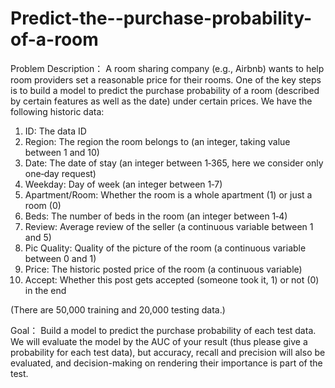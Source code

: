 # Predict-the--purchase-probability-of-a-room
 
Problem Description： 
A room sharing company (e.g., Airbnb) wants to help room providers set a reasonable price for their rooms. One of the key steps is to build a model to predict the  purchase probability of a room (described by certain features as well as the date) under certain  prices. We have the following historic data:

1. ID: The data ID
2. Region: The region the room belongs to (an integer, taking value between 1 and 10)
3. Date: The date of stay (an integer between 1‐365, here we consider only one‐day request)
4. Weekday: Day of week (an integer between 1‐7)
5. Apartment/Room: Whether the room is a whole apartment (1) or just a room (0) 
6. Beds: The number of beds in the room (an integer between 1‐4)
7. Review: Average review of the seller (a continuous variable between 1 and 5)
8. Pic Quality: Quality of the picture of the room (a continuous variable between 0 and 1)
9. Price: The historic posted price of the room (a continuous variable)
10. Accept: Whether this post gets accepted (someone took it, 1) or not (0) in the end

(There are 50,000 training and 20,000 testing data.)

Goal： 
Build a model to predict the purchase probability of each test data. We will evaluate the model by the AUC of your result (thus please give a probability for each test data), but accuracy, recall and precision will also be evaluated, and decision-making on rendering their importance is part of the test.
